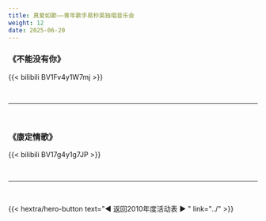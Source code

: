 ```yaml
---
title: 真爱如歌——青年歌手易秒英独唱音乐会
weight: 12
date: 2025-06-20
---
```


### 《不能没有你》

{{< bilibili BV1Fv4y1W7mj >}}

<br>
<hr>
<br>


### 《康定情歌》

{{< bilibili BV17g4y1g7JP >}}

<br>
<hr>
<br>

{{< hextra/hero-button text="◀ 返回2010年度活动表 ▶ " link="../" >}}